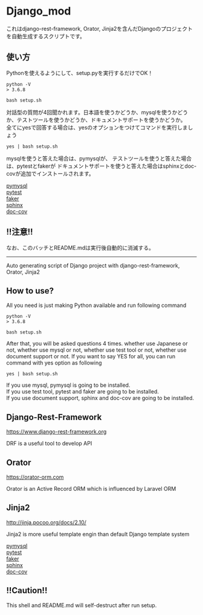 Django_mod
===

これはdjango-rest-framework, Orator, Jinja2を含んだDjangoのプロジェクトを自動生成するスクリプトです。

## 使い方
Pythonを使えるようにして、setup.pyを実行するだけでOK！
```
python -V
> 3.6.8

bash setup.sh
```

対話型の質問が4回聞かれます。日本語を使うかどうか、mysqlを使うかどうか、テストツールを使うかどうか、ドキュメントサポートを使うかどうか。  
全てにyesで回答する場合は、yesのオプションをつけてコマンドを実行しましょう

```
yes | bash setup.sh
```

mysqlを使うと答えた場合は、pymysqlが、
テストツールを使うと答えた場合は、pytestとfakerが
ドキュメントサポートを使うと答えた場合はsphinxとdoc-covが追加でインストールされます。

[pymysql](https://github.com/PyMySQL/PyMySQL)  
[pytest](https://docs.pytest.org/en/latest/)  
[faker](https://github.com/joke2k/faker)  
[sphinx](http://www.sphinx-doc.org/ja/stable/index.html)  
[doc-cov](http://cocodrips.hateblo.jp/entry/2019/02/06/234630)

## !!注意!!
なお、このバッチとREADME.mdは実行後自動的に消滅する。

---

Auto generating script of Django project with django-rest-framework, Orator, Jinja2

## How to use?
All you need is just making Python available and run following command
```
python -V
> 3.6.8

bash setup.sh
```

After that, you will be asked questions 4 times. whether use Japanese or not, whether use mysql or not, whether use test tool or not, whether use document support or not.
If you want to say YES for all, you can run command with yes option as following

```
yes | bash setup.sh
```
If you use mysql, pymysql is going to be installed.  
If you use test tool, pytest and faker are going to be installed.  
If you use document support, sphinx and doc-cov are going to be installed.

## Django-Rest-Framework
https://www.django-rest-framework.org

DRF is a useful tool to develop API

## Orator
https://orator-orm.com

Orator is an Active Record ORM which is influenced by Laravel ORM

## Jinja2
http://jinja.pocoo.org/docs/2.10/

Jinja2 is more useful template engin than default Django template system

[pymysql](https://github.com/PyMySQL/PyMySQL)  
[pytest](https://docs.pytest.org/en/latest/)  
[faker](https://github.com/joke2k/faker)  
[sphinx](http://www.sphinx-doc.org/en/stable/index.html)  
[doc-cov](https://pypi.org/project/doc-cov/)

## !!Caution!!
This shell and README.md will self-destruct after run setup.
